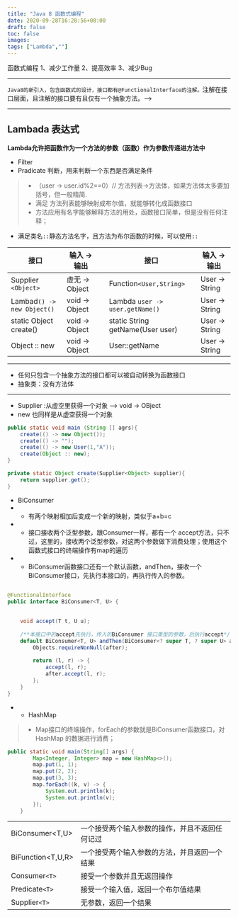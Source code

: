 ```yaml
---
title: "Java 8 函数式编程"
date: 2020-09-28T16:28:56+08:00
draft: false
toc: false
images:
tags: ["Lambda",""]
---
```

函数式编程
1、减少工作量
2、提高效率
3、减少Bug  

---
`Java8的新引入，包含函数式的设计，接口都有@FunctionalInterface的注解。`注解在接口层面，且注解的接口要有且仅有一个抽象方法。--> 

---

## Lambada 表达式
**Lambda允许把函数作为一个方法的参数（函数）作为参数传递进方法中**
- Filter 
- Pradicate 判断，用来判断一个东西是否满足条件
>- （user -> user.id%2==0）// 方法列表->方法体，如果方法体太多要加括号，但一般精简.
>- 满足 方法列表能够映射成布尔值，就能够转化成函数接口
>- 方法应用有名字能够解释方法的用处，函数接口简单，但是没有任何注释；
- 满足类名`::`静态方法名字，且方法为布尔函数的时候，可以使用`::`


接口|输入 -> 输出|  |接口|输入 -> 输出|
|--|--|--|--|--|
Supplier `<Object>`|虚无 -> Object|  |Function`<User,String>`|User -> String|
Lambad`() -> new Object()`|void -> Object||Lambda `user -> user.getName()`|User -> String|
static Object create()|void -> Object||static String getName(User user)|User -> String|
Object :: new | void -> Object || User::getName|User -> String
- - -
- 任何只包含一个抽象方法的接口都可以被自动转换为函数接口
- 抽象类：没有方法体
---
- Supplier :从虚空里获得一个对象 --> void -> OBject
- new 也同样是从虚空获得一个对象
```java
public static void main (String [] agrs){
    create(() -> new Object());
    create(() -> "");
    create(() -> new User(1,"A"));
    create(Object :: new);
}

private static Object create(Supplier<Object> supplier){
    return supplier.get();
}
```
- BiConsumer
- -  有两个映射相加后变成一个新的映射，类似于a+b=c
- - 接口接收两个泛型参数，跟Consumer一样，都有一个 accept方法，只不过，这里的，接收两个泛型参数，对这两个参数做下消费处理；使用这个函数式接口的终端操作有map的遍历
- - BiConsumer函数接口还有一个默认函数，andThen，接收一个BiConsumer接口，先执行本接口的，再执行传入的参数。
```java

@FunctionalInterface
public interface BiConsumer<T, U> {
 
    
    void accept(T t, U u);
 
	/**本接口中的accept先执行，传入的BiConsumer 接口类型的参数，后执行accept*/
    default BiConsumer<T, U> andThen(BiConsumer<? super T, ? super U> after) {
        Objects.requireNonNull(after);
 
        return (l, r) -> {
            accept(l, r);
            after.accept(l, r);
        };
    }
}
```
- - HashMap
>- Map接口的终端操作，forEach的参数就是BiConsumer函数接口，对HashMap 的数据进行消费；

```java
public static void main(String[] args) {
        Map<Integer, Integer> map = new HashMap<>();
        map.put(1, 1);
        map.put(2, 2);
        map.put(3, 3);
        map.forEach((k, v) -> {
            System.out.println(k);
            System.out.println(v);
        });
    }
```

|||
|--|--|
BiConsumer<T,U>| 一个接受两个输入参数的操作，并且不返回任何记过|
BiFunction<T,U,R>|一个接受两个输入参数的方法，并且返回一个结果|
Consumer`<T>`|接受一个参数并且无返回操作
Predicate`<T>`| 接受一个输入值，返回一个布尔值结果
Supplier`<T>`| 无参数，返回一个结果